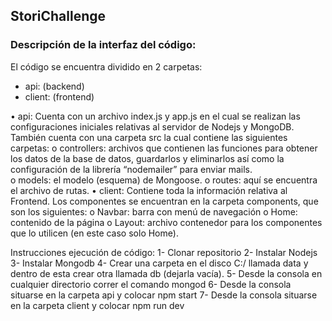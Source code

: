 ## **StoriChallenge** 

### Descripción de la interfaz del código: 
El código se encuentra dividido en 2 carpetas: 
-	api: (backend)
-	client: (frontend)

•	api: Cuenta con un archivo index.js y app.js en el cual se realizan las configuraciones iniciales relativas al servidor de Nodejs y MongoDB. 
También cuenta con una carpeta src la cual contiene las siguientes carpetas: 
  o	controllers: archivos que contienen las funciones para obtener los datos de la base de datos, guardarlos y eliminarlos así como la configuración de la librería “nodemailer” para enviar mails.  
  o	models: el modelo (esquema) de Mongoose. 
  o	routes: aquí se encuentra el archivo de rutas. 
•	client: Contiene toda la información relativa al Frontend. Los componentes se encuentran en la carpeta components, que son los siguientes: 
  o	Navbar: barra con menú de navegación 
  o	Home: contenido de la página 
  o	Layout: archivo contenedor para los componentes que lo utilicen (en este caso solo Home). 

Instrucciones ejecución de código: 
1-	Clonar repositorio 
2-	Instalar Nodejs 
3-	Instalar Mongodb 
4-	Crear una carpeta en el disco C:/ llamada data y dentro de esta crear otra llamada db (dejarla vacía). 
5-	Desde la consola en cualquier directorio correr el comando mongod 
6-	Desde la consola situarse en la carpeta api y colocar npm start 
7-	Desde la consola situarse en la carpeta client y colocar npm run dev 

